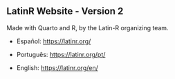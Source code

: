 ## LatinR Website - Version 2

Made with Quarto and R, by the Latin-R organizing team.



- Español: <https://latinr.org/>

- Português: <https://latinr.org/pt/>

- English: <https://latinr.org/en/>
